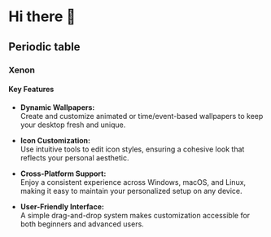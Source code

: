 # Hi there 👋

## Periodic table

### Xenon

#### Key Features

- **Dynamic Wallpapers:**  
  Create and customize animated or time/event-based wallpapers to keep your desktop fresh and unique.

- **Icon Customization:**  
  Use intuitive tools to edit icon styles, ensuring a cohesive look that reflects your personal aesthetic.

- **Cross-Platform Support:**  
  Enjoy a consistent experience across Windows, macOS, and Linux, making it easy to maintain your personalized setup on any device.

- **User-Friendly Interface:**  
  A simple drag-and-drop system makes customization accessible for both beginners and advanced users.
